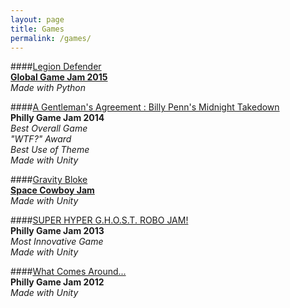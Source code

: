 ```yaml
---
layout: page
title: Games
permalink: /games/
---
```


####[Legion Defender](http://globalgamejam.org/2015/games/legion-defender)  
**[Global Game Jam 2015](http://globalgamejam.org/)**  
*Made with Python*

####[A Gentleman's Agreement : Billy Penn's Midnight Takedown](http://mfindlater.itch.io/gentlemens-agreement)  
**Philly Game Jam 2014**  
*Best Overall Game*  
*"WTF?" Award*  
*Best Use of Theme*  
*Made with Unity*

####[Gravity Bloke](http://mfindlater.itch.io/gravity-bloke)  
**[Space Cowboy Jam](http://itch.io/jam/space-cowboy-jam)**  
*Made with Unity*

####[SUPER HYPER G.H.O.S.T. ROBO JAM!](https://github.com/mfindlater/PGJ2013)  
**Philly Game Jam 2013**  
*Most Innovative Game*   
*Made with Unity*

####[What Comes Around...](https://github.com/mfindlater/PGJ2012)  
**Philly Game Jam 2012**  
*Made with Unity*

